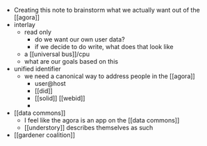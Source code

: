 - Creating this note to brainstorm what we actually want out of the [[agora]]
- interlay
	- read only
		- do we want our own user data?
		- if we decide to do write, what does that look like
	- a [[universal bus]]/cpu
	- what are our goals based on this
- unified identifier
	- we need a canonical way to address people in the [[agora]]
		- user@host
		- [[did]]
		- [[solid]] [[webid]]
		-
- [[data commons]]
	- I feel like the agora is an app on the [[data commons]]
	- [[understory]] describes themselves as such
- [[gardener coalition]]